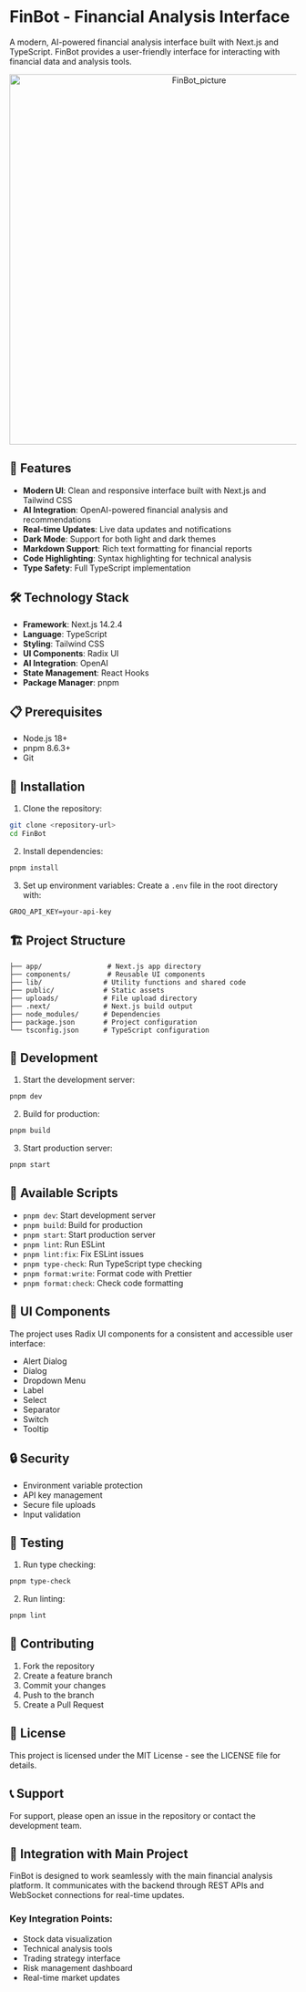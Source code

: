 # FinBot - Financial Analysis Interface

A modern, AI-powered financial analysis interface built with Next.js and TypeScript. FinBot provides a user-friendly interface for interacting with financial data and analysis tools.

<p align="center">
  <img src="https://github.com/user-attachments/assets/7c62bbb2-6a17-41e2-ba40-85911946b5eb" alt="FinBot_picture" width="650"/>
</p>
<!-- <img src="https://github.com/user-attachments/assets/7c62bbb2-6a17-41e2-ba40-85911946b5eb" alt="FinBot Screenshot" width="600"/> -->

## 🚀 Features

- **Modern UI**: Clean and responsive interface built with Next.js and Tailwind CSS
- **AI Integration**: OpenAI-powered financial analysis and recommendations
- **Real-time Updates**: Live data updates and notifications
- **Dark Mode**: Support for both light and dark themes
- **Markdown Support**: Rich text formatting for financial reports
- **Code Highlighting**: Syntax highlighting for technical analysis
- **Type Safety**: Full TypeScript implementation

## 🛠️ Technology Stack

- **Framework**: Next.js 14.2.4
- **Language**: TypeScript
- **Styling**: Tailwind CSS
- **UI Components**: Radix UI
- **AI Integration**: OpenAI
- **State Management**: React Hooks
- **Package Manager**: pnpm

## 📋 Prerequisites

- Node.js 18+
- pnpm 8.6.3+
- Git

## 🔧 Installation

1. Clone the repository:
```bash
git clone <repository-url>
cd FinBot
```

2. Install dependencies:
```bash
pnpm install
```

3. Set up environment variables:
Create a `.env` file in the root directory with:
```env
GROQ_API_KEY=your-api-key
```

## 🏗️ Project Structure

```
├── app/                # Next.js app directory
├── components/         # Reusable UI components
├── lib/               # Utility functions and shared code
├── public/            # Static assets
├── uploads/           # File upload directory
├── .next/             # Next.js build output
├── node_modules/      # Dependencies
├── package.json       # Project configuration
└── tsconfig.json      # TypeScript configuration
```

## 🚀 Development

1. Start the development server:
```bash
pnpm dev
```

2. Build for production:
```bash
pnpm build
```

3. Start production server:
```bash
pnpm start
```

## 📝 Available Scripts

- `pnpm dev`: Start development server
- `pnpm build`: Build for production
- `pnpm start`: Start production server
- `pnpm lint`: Run ESLint
- `pnpm lint:fix`: Fix ESLint issues
- `pnpm type-check`: Run TypeScript type checking
- `pnpm format:write`: Format code with Prettier
- `pnpm format:check`: Check code formatting

## 🎨 UI Components

The project uses Radix UI components for a consistent and accessible user interface:
- Alert Dialog
- Dialog
- Dropdown Menu
- Label
- Select
- Separator
- Switch
- Tooltip

## 🔒 Security

- Environment variable protection
- API key management
- Secure file uploads
- Input validation

## 🧪 Testing

1. Run type checking:
```bash
pnpm type-check
```

2. Run linting:
```bash
pnpm lint
```

## 🤝 Contributing

1. Fork the repository
2. Create a feature branch
3. Commit your changes
4. Push to the branch
5. Create a Pull Request

## 📝 License

This project is licensed under the MIT License - see the LICENSE file for details.

## 📞 Support

For support, please open an issue in the repository or contact the development team.

## 🔄 Integration with Main Project

FinBot is designed to work seamlessly with the main financial analysis platform. It communicates with the backend through REST APIs and WebSocket connections for real-time updates.

### Key Integration Points:
- Stock data visualization
- Technical analysis tools
- Trading strategy interface
- Risk management dashboard
- Real-time market updates 
